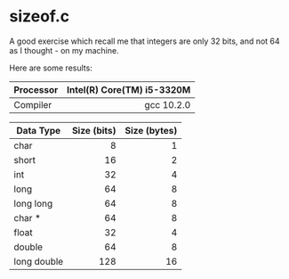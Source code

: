 # sizeof.c

A good exercise which recall me that integers are only 32 bits, and not 64 as I thought - on my machine.

Here are some results:

| Processor | Intel(R) Core(TM) i5-3320M |
| --------- | -------------------------: |
| Compiler  |                 gcc 10.2.0 |



| Data Type   | Size (bits) | Size (bytes) |
| ----------- | ----------: | -----------: |
| char        |           8 |            1 |
| short       |          16 |            2 |
| int         |          32 |            4 |
| long        |          64 |            8 |
| long long   |          64 |            8 |
| char *      |          64 |            8 |
| float       |          32 |            4 |
| double      |          64 |            8 |
| long double |         128 |           16 |

